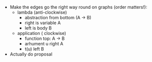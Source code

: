 * Make the edges go the right way round on graphs (order matters!):
    * lambda (anti-clockwise)
        * abstraction from bottom (A -> B)
        * right is variable A
        * left is body B
    * application ( clockwise)
        * function top: A -> B
        * arhument u right A
        * t(u) left B
* Actually do proposal